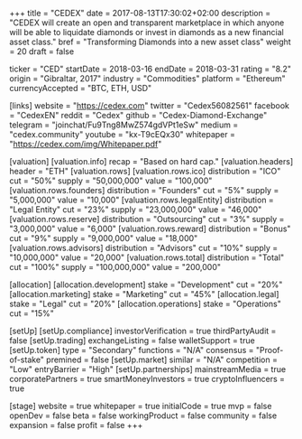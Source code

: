 +++
title = "CEDEX"
date = 2017-08-13T17:30:02+02:00
description = "CEDEX will create an open and transparent marketplace in which anyone will be able to liquidate diamonds or invest in diamonds as a new financial asset class."
bref = "Transforming Diamonds into a new asset class"
weight = 20
draft = false

ticker = "CED"
startDate = 2018-03-16
endDate = 2018-03-31
rating = "8.2"
origin = "Gibraltar, 2017"
industry = "Commodities"
platform = "Ethereum"
currencyAccepted = "BTC, ETH, USD"

[links]
  website = "https://cedex.com"
  twitter = "Cedex56082561"
  facebook = "CedexEN"
  reddit = "Cedex"
  github = "Cedex-Diamond-Exchange"
  telegram = "joinchat/Fu9Tng8MwZ574gdVPt1eSw"
  medium = "cedex.community"
  youtube = "kx-T9cEQx30"
  whitepaper = "https://cedex.com/img/Whitepaper.pdf"

[valuation]
  [valuation.info]
    recap = "Based on hard cap."
  [valuation.headers]
    header = "ETH"
  [valuation.rows]
    [valuation.rows.ico]
      distribution = "ICO"
      cut = "50%"
      supply = "50,000,000"
      value = "100,000"
    [valuation.rows.founders]
      distribution = "Founders"
      cut = "5%"
      supply = "5,000,000"
      value = "10,000"
    [valuation.rows.legalEntity]
      distribution = "Legal Entity"
      cut = "23%"
      supply = "23,000,000"
      value = "46,000"
    [valuation.rows.reserve]
      distribution = "Outsourcing"
      cut = "3%"
      supply = "3,000,000"
      value = "6,000"
    [valuation.rows.reward]
      distribution = "Bonus"
      cut = "9%"
      supply = "9,000,000"
      value = "18,000"
    [valuation.rows.advisors]
      distribution = "Advisors"
      cut = "10%"
      supply = "10,000,000"
      value = "20,000"
    [valuation.rows.total]
      distribution = "Total"
      cut = "100%"
      supply = "100,000,000"
      value = "200,000"

[allocation]
  [allocation.development]
    stake = "Development"
    cut = "20%"
  [allocation.marketing]
    stake = "Marketing"
    cut = "45%"
  [allocation.legal]
    stake = "Legal"
    cut = "20%"
  [allocation.operations]
    stake = "Operations"
    cut = "15%"

[setUp]
  [setUp.compliance]
    investorVerification = true
    thirdPartyAudit = false
  [setUp.trading]
    exchangeListing = false
    walletSupport = true
  [setUp.token]
    type = "Secondary"
    functions = "N/A"
    consensus = "Proof-of-stake"
    premined = false
  [setUp.market]
    similar = "N/A"
    competition = "Low"
    entryBarrier = "High"
  [setUp.partnerships]
    mainstreamMedia = true
    corporatePartners = true
    smartMoneyInvestors = true
    cryptoInfluencers = true

[stage]
  website = true
  whitepaper = true
  initialCode = true
  mvp = false
  openDev = false
  beta = false
  workingProduct = false
  community = false
  expansion = false
  profit = false
+++
